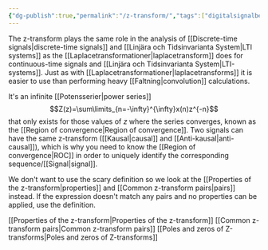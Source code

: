 ```yaml
---
{"dg-publish":true,"permalink":"/z-transform/","tags":["digitalsignalbehandling"]}
---
```


The z-transform plays the same role in the analysis of [[Discrete-time signals\|discrete-time signals]] and [[Linjära och Tidsinvarianta System\|LTI systems]] as the [[Laplacetransformationer\|laplacetransform]] does for continuous-time signals and [[Linjära och Tidsinvarianta System\|LTI-systems]]. Just as with [[Laplacetransformationer\|laplacetransforms]] it is easier to use than performing heavy [[Faltning\|convolution]] calculations.

It's an infinite [[Potensserier\|power series]] 
$$Z(z)=\sum\limits_{n=-\infty}^{\infty}x(n)z^{-n}$$
that only exists for those values of $z$ where the series converges, known as the [[Region of convergence\|Region of convergence]]. Two signals can have the same z-transform ([[Kausal\|causal]] and [[Anti-kausal\|anti-causal]]), which is why you need to know the [[Region of convergence\|ROC]] in order to uniquely identify the corresponding sequence/[[Signal\|signal]]. 

We don't want to use the scary definition so we look at the [[Properties of the z-transform\|properties]] and [[Common z-transform pairs\|pairs]] instead. If the expression doesn't match any pairs and no properties can be applied, use the definition.

[[Properties of the z-transform\|Properties of the z-transform]]
[[Common z-transform pairs\|Common z-transform pairs]]
[[Poles and zeros of Z-transforms\|Poles and zeros of Z-transforms]]